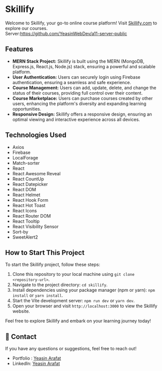 # Skillify

Welcome to Skillify, your go-to online course platform! Visit [Skillify.com](https://skillifycourses.netlify.app) to explore our courses. <br/>
Server:https://github.com/YeasinWebDev/a11-server-public

## Features

- **MERN Stack Project:** Skillify is built using the MERN (MongoDB, Express.js, React.js, Node.js) stack, ensuring a powerful and scalable platform.
- **User Authentication:** Users can securely login using Firebase authentication, ensuring a seamless and safe experience.
- **Course Management:** Users can add, update, delete, and change the status of their courses, providing full control over their content.
- **Course Marketplace:** Users can purchase courses created by other users, enhancing the platform's diversity and expanding learning opportunities.
- **Responsive Design:** Skillify offers a responsive design, ensuring an optimal viewing and interactive experience across all devices.


## Technologies Used

- Axios
- Firebase
- LocalForage
- Match-sorter
- React
- React Awesome Reveal
- React CountUp
- React Datepicker
- React DOM
- React Helmet
- React Hook Form
- React Hot Toast
- React Icons
- React Router DOM
- React Tooltip
- React Visibility Sensor
- Sort-by
- SweetAlert2

## How to Start This Project

To start the Skillify project, follow these steps:

1. Clone this repository to your local machine using `git clone <repository-url>`.
2. Navigate to the project directory: `cd skillify`.
3. Install dependencies using your package manager (npm or yarn): `npm install` or `yarn install`.
4. Start the Vite development server: `npm run dev` or `yarn dev`.
5. Open your browser and visit `http://localhost:3000` to view the Skillify website.

Feel free to explore Skillify and embark on your learning journey today!

## 📧 Contact
If you have any questions or suggestions, feel free to reach out!

* Portfolio : [Yeasin Arafat](https://yeasin-arafat-portfolio.netlify.app)
* LinkedIn: [Yeasin Arafat](https://www.linkedin.com/in/yeasinarafat121)

